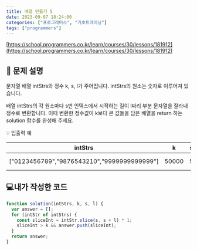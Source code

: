 ```yaml
---
title: 배열 만들기 5
date: 2023-09-07 18:24:00
categories: ["프로그래머스", "기초트레이닝"]
tags: ["programmers"]
---
```


[https://school.programmers.co.kr/learn/courses/30/lessons/181912](https://school.programmers.co.kr/learn/courses/30/lessons/181912)

## 📔 문제 설명

문자열 배열 intStrs와 정수 k, s, l가 주어집니다. intStrs의 원소는 숫자로 이루어져 있습니다.

배열 intStrs의 각 원소마다 s번 인덱스에서 시작하는 길이 l짜리 부분 문자열을 잘라내 정수로 변환합니다. 이때 변환한 정수값이 k보다 큰 값들을 담은 배열을 return 하는 solution 함수를 완성해 주세요.

💡 입출력 예

|                   intStrs                   |   k   |  s  |  l  |     result     |
| :-----------------------------------------: | :---: | :-: | :-: | :------------: |
| ["0123456789","9876543210","9999999999999"] | 50000 |  5  |  5  | [56789, 99999] |

## 💻내가 작성한 코드

```js
function solution(intStrs, k, s, l) {
  var answer = [];
  for (intStr of intStrs) {
    const sliceInt = intStr.slice(s, s + l) * 1;
    sliceInt > k && answer.push(sliceInt);
  }
  return answer;
}
```
